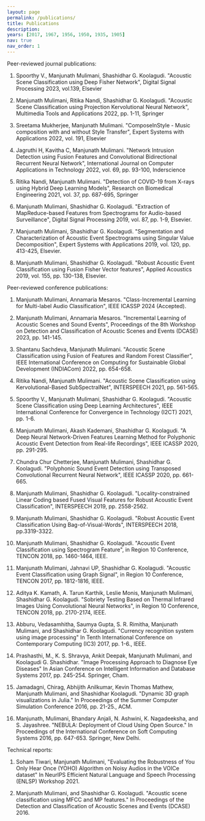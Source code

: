 ```yaml
---
layout: page
permalink: /publications/
title: Publications
description: 
years: [2017, 1967, 1956, 1950, 1935, 1905]
nav: true
nav_order: 1
---
```

Peer-reviewed journal publications:

1. Spoorthy V., Manjunath Mulimani, Shashidhar G. Koolagudi. "Acoustic Scene Classification using Deep Fisher Network", Digital Signal Processing 2023, vol.139, Elsevier 

2. Manjunath Mulimani, Ritika Nandi, Shashidhar G. Koolagudi. "Acoustic Scene Classification using Projection Kervolutional Neural Network", Multimedia Tools and Applications 2022, pp. 1-11, Springer

3. Sreetama Mukherjee, Manjunath Mulimani. "ComposeInStyle - Music composition with and without Style Transfer", Expert Systems with Applications 2022, vol. 191, Elsevier 

4. Jagruthi H, Kavitha C, Manjunath Mulimani. "Network Intrusion Detection using Fusion Features and Convolutional Bidirectional Recurrent Neural Network", International Journal on Computer Applications in Technology 2022, vol. 69, pp. 93-100, Inderscience 

5. Ritika Nandi, Manjunath Mulimani. "Detection of COVID-19 from X-rays using Hybrid Deep Learning Models", Research on Biomedical Engineering 2021, vol. 37, pp. 687-695, Springer 

6. Manjunath Mulimani, Shashidhar G. Koolagudi. "Extraction of MapReduce-based Features from Spectrograms for Audio-based Surveillance", Digital Signal Processing 2019, vol. 87, pp. 1-9, Elsevier.

7. Manjunath Mulimani, Shashidhar G. Koolagudi. "Segmentation and Characterization of Acoustic Event Spectrograms using Singular Value Decomposition", Expert Systems with Applications 2019, vol. 120, pp. 413-425, Elsevier.

8. Manjunath Mulimani, Shashidhar G. Koolagudi. "Robust Acoustic Event Classification using Fusion Fisher Vector features", Applied Acoustics 2019, vol. 155, pp. 130-138, Elsevier.


Peer-reviewed conference publications:

1. Manjunath Mulimani, Annamaria Mesaros. "Class-Incremental Learning for Multi-label Audio Classification", IEEE ICASSP 2024 (Accepted).

2. Manjunath Mulimani, Annamaria Mesaros. "Incremental Learning of Acoustic Scenes and Sound Events", Proceedings of the 8th Workshop on Detection and Classification of Acoustic Scenes and Events (DCASE) 2023, pp. 141-145.

3. Shantanu Sachdeva, Manjunath Mulimani. "Acoustic Scene Classification using Fusion of Features and Random Forest Classifier",  IEEE International Conference on Computing for Sustainable Global Development (INDIACom) 2022, pp. 654-658.

4.  Ritika Nandi, Manjunath Mulimani. "Acoustic Scene Classification using Kervolutional-Based SubSpectralNet",  INTERSPEECH 2021, pp. 561-565.

5.  Spoorthy V., Manjunath Mulimani, Shashidhar G. Koolagudi. "Acoustic Scene Classification using Deep Learning Architectures",  IEEE International Conference for Convergence in Technology (I2CT) 2021, pp. 1-6. 

6. Manjunath Mulimani, Akash Kademani, Shashidhar G. Koolagudi. "A Deep Neural Network-Driven Features Learning Method for Polyphonic Acoustic Event Detection from Real-life Recordings", IEEE ICASSP 2020, pp. 291-295.

7. Chundra Chur Chetterjee, Manjunath Mulimani, Shashidhar G. Koolagudi. "Polyphonic Sound Event Detection using Transposed Convolutional Recurrent Neural Network",  IEEE ICASSP 2020, pp. 661-665.

8.  Manjunath Mulimani, Shashidhar G. Koolagudi. "Locality-constrained Linear Coding based Fused Visual Features for Robust Acoustic Event Classification", INTERSPEECH 2019, pp. 2558-2562.

9. Manjunath Mulimani, Shashidhar G. Koolagudi. "Robust Acoustic Event Classification Using Bag-of-Visual-Words", INTERSPEECH 2018, pp.3319-3322.

10. Manjunath Mulimani, Shashidhar G. Koolagudi. "Acoustic Event Classification using Spectrogram Feature", in Region 10 Conference, TENCON 2018, pp. 1460-1464, IEEE.

11. Manjunath Mulimani, Jahnavi UP, Shashidhar G. Koolagudi. "Acoustic Event Classification using Graph Signal", in Region 10 Conference, TENCON 2017, pp. 1812-1816, IEEE.

12. Aditya K. Kamath, A. Tarun Karthik, Leslie Monis, Manjunath Mulimani, Shashidhar G. Koolagudi. "Sobriety Testing Based on Thermal Infrared Images Using Convolutional Neural Networks", in Region 10 Conference, TENCON 2018, pp. 2170-2174, IEEE.

13. Abburu, Vedasamhitha, Saumya Gupta, S. R. Rimitha, Manjunath Mulimani, and Shashidhar G. Koolagudi. "Currency recognition system using image processing" In Tenth International Conference on Contemporary Computing (IC3) 2017, pp. 1-6., IEEE.

14. Prashasthi, M., K. S. Shravya, Ankit Deepak, Manjunath Mulimani, and Koolagudi G. Shashidhar. "Image Processing Approach to Diagnose Eye Diseases" In Asian Conference on Intelligent Information and Database Systems 2017, pp. 245-254. Springer, Cham.

15. Jamadagni, Chirag, Abhijith Anilkumar, Kevin Thomas Mathew, Manjunath Mulimani, and Shashidhar Koolagudi. "Dynamic 3D graph visualizations in Julia." In Proceedings of the  Summer Computer Simulation Conference 2016, pp. 21-25., ACM.

16. Manjunath, Mulimani, Bhandary Anjali, N. Ashwini, K. Nagadeeksha, and S. Jayashree. "NEBULA: Deployment of Cloud Using Open Source." In Proceedings of the International Conference on Soft Computing Systems 2016, pp. 647-653. Springer, New Delhi.


Technical reports:

1. Soham Tiwari, Manjunath Mulimani, "Evaluating the Robustness of You Only Hear Once (YOHO) Algorithm on Noisy Audios in the VOICe dataset" In NeurlPS Efficient Natural Language and Speech Processing (ENLSP) Workshop 2021.

2. Manjunath Mulimani, and Shashidhar G. Koolagudi. "Acoustic scene classification using MFCC and MP features." In Proceedings of the Detection and Classification of Acoustic Scenes and Events (DCASE) 2016.


